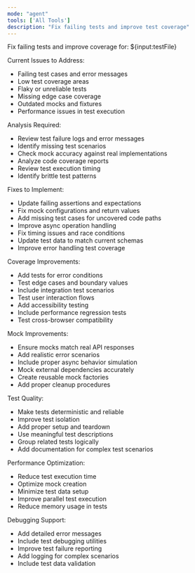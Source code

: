 ```yaml
---
mode: "agent"
tools: ['All Tools']
description: "Fix failing tests and improve test coverage"
---
```


Fix failing tests and improve coverage for: ${input:testFile}

Current Issues to Address:

- Failing test cases and error messages
- Low test coverage areas
- Flaky or unreliable tests
- Missing edge case coverage
- Outdated mocks and fixtures
- Performance issues in test execution

Analysis Required:

- Review test failure logs and error messages
- Identify missing test scenarios
- Check mock accuracy against real implementations
- Analyze code coverage reports
- Review test execution timing
- Identify brittle test patterns

Fixes to Implement:

- Update failing assertions and expectations
- Fix mock configurations and return values
- Add missing test cases for uncovered code paths
- Improve async operation handling
- Fix timing issues and race conditions
- Update test data to match current schemas
- Improve error handling test coverage

Coverage Improvements:

- Add tests for error conditions
- Test edge cases and boundary values
- Include integration test scenarios
- Test user interaction flows
- Add accessibility testing
- Include performance regression tests
- Test cross-browser compatibility

Mock Improvements:

- Ensure mocks match real API responses
- Add realistic error scenarios
- Include proper async behavior simulation
- Mock external dependencies accurately
- Create reusable mock factories
- Add proper cleanup procedures

Test Quality:

- Make tests deterministic and reliable
- Improve test isolation
- Add proper setup and teardown
- Use meaningful test descriptions
- Group related tests logically
- Add documentation for complex test scenarios

Performance Optimization:

- Reduce test execution time
- Optimize mock creation
- Minimize test data setup
- Improve parallel test execution
- Reduce memory usage in tests

Debugging Support:

- Add detailed error messages
- Include test debugging utilities
- Improve test failure reporting
- Add logging for complex scenarios
- Include test data validation
